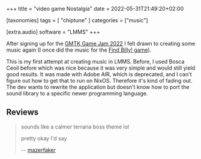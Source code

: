 +++
title = "video game Nostalgia"
date = 2022-05-31T21:49:20+02:00

[taxonomies]
tags = [ "chiptune" ]
categories = ["music"]

[extra.audio]
software = "LMMS"
+++

After signing up for the [GMTK Game Jam 2022](https://itch.io/jam/gmtk-jam-2022) I felt drawn to creating some music again (I once did the music for the [Find Billy! game](https://codeberg.org/annaaurora/find-billy)).

This is my first attempt at creating music in LMMS. Before, I used Bosca Ceoil before which was nice because it was very simple and would still yield good results. It was made with Adobe AIR, which is deprecated, and I can't figure out how to get that to run on NixOS. Therefore it's kind of fading out. The dev wants to rewrite the application but doesn't know how to port the sound library to a specific newer programming language.

## Reviews

> sounds like a calmer terraria boss theme lol
> 
> pretty okay I'd say
>
> -- [mazerfaker](https://matrix.to/#/@jau2o-dk45a3:artemislena.eu)
